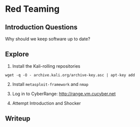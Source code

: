 # Red Teaming



## Introduction Questions

Why should we keep software up to date?



## Explore

1. Install the Kali-rolling repositories

`wget -q -O - archive.kali.org/archive-key.asc | apt-key add`

2. Install `metasploit-framework` and `nmap`

2. Log in to CyberRange: http://range.vm.cucyber.net

3. Attempt Introduction and Shocker



## Writeup
